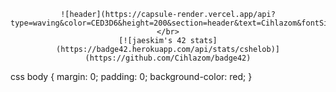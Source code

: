   <div align="center">


    ![header](https://capsule-render.vercel.app/api?type=waving&color=CED3D6&height=200&section=header&text=Cihlazom&fontSize=90&fontColor=98B4D4)
    </br>
    [![jaeskim's 42 stats](https://badge42.herokuapp.com/api/stats/cshelob)](https://github.com/Cihlazom/badge42)

  </div>
  
  css
    body {
        margin: 0;
        padding: 0;
        background-color: red;
    }
<!--
**Cihlazom/Cihlazom** is a ✨ _special_ ✨ repository because its `README.md` (this file) appears on your GitHub profile.

Here are some ideas to get you started:

- 🔭 I’m currently working on ...
- 🌱 I’m currently learning ...
- 👯 I’m looking to collaborate on ...
- 🤔 I’m looking for help with ...
- 💬 Ask me about ...
- 📫 How to reach me: ...
- 😄 Pronouns: ...
- ⚡ Fun fact: ...
-->

